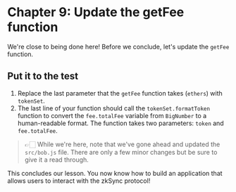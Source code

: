 # Chapter 9: Update the getFee function

We're close to being done here! Before we conclude, let's update the `getFee` function.

## Put it to the test

1. Replace the last parameter that the `getFee` function takes (`ethers`) with `tokenSet`.
2. The last line of your function should call the `tokenSet.formatToken` function to convert the `fee.totalFee` variable from `BigNumber` to a human-readable format. The function takes two parameters: `token` and `fee.totalFee`.

> 👉🏻 While we're here, note that we've gone ahead and updated the `src/bob.js` file. There are only a few minor changes but be sure to give it a read through.

This concludes our lesson. You now know how to build an application that allows users to interact with the zkSync protocol!
